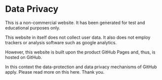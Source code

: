 # Data Privacy

This is a non-commercial website. It has been generated for test and educational purposes only.

This website in itself does not collect user data. It also does not employ trackers or analysis software such as google analytics.

However, this website is built upon the product GitHub Pages and, thus, is hosted on GitHub.

In this context the data-protection and data privacy mechanisms of GitHub apply. Please read more on this here. Thank you.